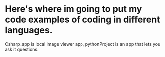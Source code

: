 # Here's where im going to put my code examples of coding in different languages.
Csharp_app is local image viewer app, pythonProject is an app that lets you ask it questions.
